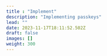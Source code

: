```yaml
---
title : "Implement"
description: "Implementing passkeys"
lead: ""
date: 2023-11-17T18:11:52.502Z
draft: false
images: []
weight: 300
---
```

